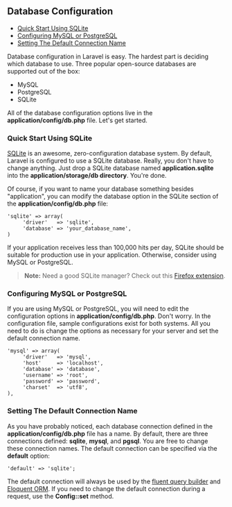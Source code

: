 ## Database Configuration

- [Quick Start Using SQLite](#quick)
- [Configuring MySQL or PostgreSQL](#server)
- [Setting The Default Connection Name](#default)

Database configuration in Laravel is easy. The hardest part is deciding which database to use. Three popular open-source databases are supported out of the box:

- MySQL
- PostgreSQL
- SQLite

All of the database configuration options live in the **application/config/db.php** file. Let's get started.

<a name="quick"></a>
### Quick Start Using SQLite

[SQLite](http://sqlite.org) is an awesome, zero-configuration database system. By default, Laravel is configured to use a SQLite database. Really, you don't have to change anything. Just drop a SQLite database named **application.sqlite** into the **application/storage/db directory**. You're done.

Of course, if you want to name your database something besides "application", you can modify the database option in the SQLite section of the **application/config/db.php** file:

	'sqlite' => array(
	     'driver'   => 'sqlite',
	     'database' => 'your_database_name',
	)

If your application receives less than 100,000 hits per day, SQLite should be suitable for production use in your application. Otherwise, consider using MySQL or PostgreSQL.

> **Note:** Need a good SQLite manager? Check out this [Firefox extension](https://addons.mozilla.org/en-US/firefox/addon/sqlite-manager/).

<a name="server"></a>
### Configuring MySQL or PostgreSQL

If you are using MySQL or PostgreSQL, you will need to edit the configuration options in **application/config/db.php**. Don't worry. In the configuration file, sample configurations exist for both systems. All you need to do is change the options as necessary for your server and set the default connection name.

	'mysql' => array(
	     'driver'   => 'mysql',
	     'host'     => 'localhost',
	     'database' => 'database',
	     'username' => 'root',
	     'password' => 'password',
	     'charset'  => 'utf8',
	),

<a name="default"></a>
### Setting The Default Connection Name

As you have probably noticed, each database connection defined in the **application/config/db.php** file has a name. By default, there are three connections defined: **sqlite**, **mysql**, and **pgsql**. You are free to change these connection names. The default connection can be specified via the **default** option:

	'default' => 'sqlite';

The default connection will always be used by the [fluent query builder](/docs/database/query) and [Eloquent ORM](/docs/database/eloquent). If you need to change the default connection during a request, use the **Config::set** method.